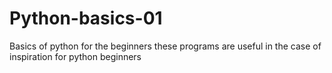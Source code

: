 # Python-basics-01
Basics of python for the beginners
these programs are useful in the case of inspiration for python beginners
